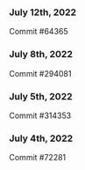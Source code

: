 ### July 12th, 2022

Commit #64365

### July 8th, 2022

Commit #294081

### July 5th, 2022

Commit #314353


### July 4th, 2022

Commit #72281
